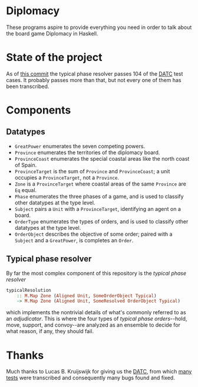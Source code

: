 # Diplomacy

These programs aspire to provide everything you need in order to talk about
the board game Diplomacy in Haskell.

# State of the project

As of [this commit](https://github.com/avieth/diplomacy/commit/a19c72e61bd7aaf48071f825fd066596799260f2)
the typical phase resolver passes
104 of the [DATC](http://web.inter.nl.net/users/L.B.Kruijswijk/) test cases.
It probably passes more than that, but not every one of them has been transcribed.

# Components

## Datatypes

- `GreatPower` enumerates the seven competing powers.
- `Province` enumerates the territories of the diplomacy board.
- `ProvinceCoast` enumerates the special coastal areas like the north coast of
  Spain.
- `ProvinceTarget` is the sum of `Province` and `ProvinceCoast`; a unit occupies
  a `ProvinceTarget`, not a `Province`.
- `Zone` is a `ProvinceTarget` where coastal areas of the same `Province` are
  `Eq` equal.
- `Phase` enumerates the three phases of a game, and is used to classify other
  datatypes at the type level.
- `Subject` pairs a `Unit` with a `ProvinceTarget`, identifying an agent on a
  board.
- `OrderType` enumerates the types of orders, and is used to classify other
  datatypes at the type level.
- `OrderObject` describes the objective of some order; paired with a `Subject`
  and a `GreatPower`, is completes an `Order`.

## Typical phase resolver

By far the most complex component of this repository is the *typical phase
resolver*

```Haskell
typicalResolution
    :: M.Map Zone (Aligned Unit, SomeOrderObject Typical)
    -> M.Map Zone (Aligned Unit, SomeResolved OrderObject Typical)
```

which implements the nontrivial details of what's commonly referred to as an
*adjudicator*. This is where the four types of *typical phase orders*--hold,
move, support, and convoy--are analyzed as an ensemble to decide for what
reason, if any, they should fail.

# Thanks

Much thanks to Lucas B. Kruijswijk for giving us the
[DATC](http://web.inter.nl.net/users/L.B.Kruijswijk/), from which
[many tests](AdjudicationTests.hs) were transcribed and consequently many bugs
found and fixed.
